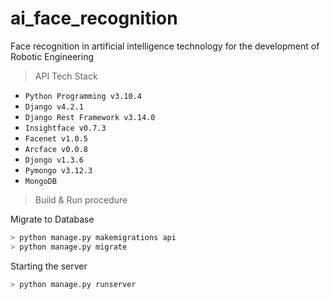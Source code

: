 # ai_face_recognition

Face recognition in artificial intelligence technology for the development of Robotic Engineering

> API Tech Stack

* `Python Programming v3.10.4`
* `Django v4.2.1`
* `Django Rest Framework v3.14.0`
* `Insightface v0.7.3`
* `Facenet v1.0.5`
* `Arcface v0.0.8`
* `Djongo v1.3.6`
* `Pymongo v3.12.3`
* `MongoDB`

> Build & Run procedure

Migrate to Database
```bash
> python manage.py makemigrations api
> python manage.py migrate
```

Starting the server
```bash
> python manage.py runserver
```